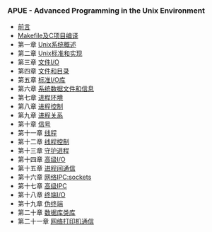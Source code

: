 ### APUE - Advanced Programming in the Unix Environment
* [前言](https://github.com/walkerqiao/walkman/blob/master/docs/APUE/about_learning.md)
* [Makefile及C项目编译](https://github.com/walkerqiao/walkman/blob/master/docs/APUE/makefile.md) 
* 第一章 [Unix系统概述](https://github.com/walkerqiao/walkman/blob/master/docs/APUE/chapter_1.md)
* 第二章 [Unix标准和实现](https://github.com/walkerqiao/walkman/blob/master/docs/APUE/chapter_2.md)
* 第三章 [文件I/O](https://github.com/walkerqiao/walkman/blob/master/docs/APUE/chapter_3.md)
* 第四章 [文件和目录](https://github.com/walkerqiao/walkman/blob/master/docs/APUE/chapter_4.md)
* 第五章 [标准I/O库](https://github.com/walkerqiao/walkman/blob/master/docs/APUE/chapter_5.md)
* 第六章 [系统数据文件和信息](https://github.com/walkerqiao/walkman/blob/master/docs/APUE/chapter_6.md)
* 第七章 [进程环境](https://github.com/walkerqiao/walkman/blob/master/docs/APUE/chapter_7.md)
* 第八章 [进程控制](https://github.com/walkerqiao/walkman/blob/master/docs/APUE/chapter_8.md)
* 第九章 [进程关系](https://github.com/walkerqiao/walkman/blob/master/docs/APUE/chapter_9.md)
* 第十章 [信号](https://github.com/walkerqiao/walkman/blob/master/docs/APUE/chapter_10.md)
* 第十一章 [线程](https://github.com/walkerqiao/walkman/blob/master/docs/APUE/chapter_11.md)
* 第十二章 [线程控制](https://github.com/walkerqiao/walkman/blob/master/docs/APUE/chapter_12.md)
* 第十三章 [守护进程](https://github.com/walkerqiao/walkman/blob/master/docs/APUE/chapter_13.md)
* 第十四章 [高级I/O](https://github.com/walkerqiao/walkman/blob/master/docs/APUE/chapter_14.md)
* 第十五章 [进程间通信](https://github.com/walkerqiao/walkman/blob/master/docs/APUE/chapter_15.md)
* 第十六章 [网络IPC:sockets](https://github.com/walkerqiao/walkman/blob/master/docs/APUE/chapter_16.md)
* 第十七章 [高级IPC](https://github.com/walkerqiao/walkman/blob/master/docs/APUE/chapter_17.md)
* 第十八章 [终端I/O](https://github.com/walkerqiao/walkman/blob/master/docs/APUE/chapter_18.md)
* 第十九章 [伪终端](https://github.com/walkerqiao/walkman/blob/master/docs/APUE/chapter_19.md)
* 第二十章 [数据库类库](https://github.com/walkerqiao/walkman/blob/master/docs/APUE/chapter_20.md)
* 第二十一章 [网络打印机通信](https://github.com/walkerqiao/walkman/blob/master/docs/APUE/chapter_21.md)
